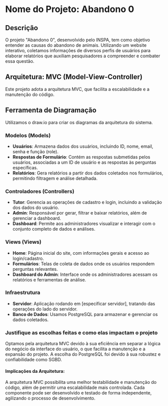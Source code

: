 

# Nome do Projeto: Abandono 0

## Descrição
O projeto "Abandono 0", desenvolvido pelo INSPA, tem como objetivo entender as causas do abandono de animais. Utilizando um website interativo, coletamos informações de diversos perfis de usuários para elaborar relatórios que auxiliam pesquisadores a compreender e combater essa questão.

## Arquitetura: MVC (Model-View-Controller)
Este projeto adota a arquitetura MVC, que facilita a escalabilidade e a manutenção do código.

## Ferramenta de Diagramação
Utilizamos o draw.io para criar os diagramas da arquitetura do sistema.

### Modelos (Models)
- **Usuários**: Armazena dados dos usuários, incluindo ID, nome, email, senha e função (role).
- **Respostas de Formulário**: Contém as respostas submetidas pelos usuários, associadas a um ID de usuário e as respostas às perguntas específicas.
- **Relatórios**: Gera relatórios a partir dos dados coletados nos formulários, permitindo filtragem e análise detalhada.

### Controladores (Controllers)
- **Tutor**: Gerencia as operações de cadastro e login, incluindo a validação dos dados do usuário.
- **Admin**: Responsável por gerar, filtrar e baixar relatórios, além de gerenciar a dashboard.
- **Dashboard**: Permite aos administradores visualizar e interagir com o conjunto completo de dados e análises.

### Views (Views)
- **Home**: Página inicial do site, com informações gerais e acesso ao login/cadastro.
- **Formulários**: Telas de coleta de dados onde os usuários respondem perguntas relevantes.
- **Dashboard do Admin**: Interface onde os administradores acessam os relatórios e ferramentas de análise.

### Infraestrutura
- **Servidor**: Aplicação rodando em [especificar servidor], tratando das operações do lado do servidor.
- **Banco de Dados**: Usamos PostgreSQL para armazenar e gerenciar os dados coletados.

### Justifique as escolhas feitas e como elas impactam o projeto
Optamos pela arquitetura MVC devido à sua eficiência em separar a lógica do negócio da interface do usuário, o que facilita a manutenção e a expansão do projeto. A escolha do PostgreSQL foi devido à sua robustez e confiabilidade como SGBD.

#### Implicações da Arquitetura:
A arquitetura MVC possibilita uma melhor testabilidade e manutenção do código, além de permitir uma escalabilidade mais controlada. Cada componente pode ser desenvolvido e testado de forma independente, agilizando o processo de desenvolvimento.



